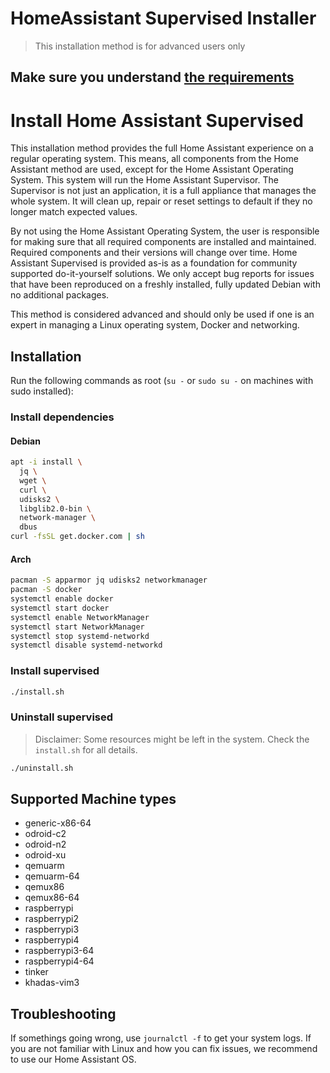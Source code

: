 # HomeAssistant Supervised Installer

> This installation method is for advanced users only

## Make sure you understand [the requirements](https://github.com/home-assistant/architecture/blob/master/adr/0014-home-assistant-supervised.md)

# Install Home Assistant Supervised

This installation method provides the full Home Assistant experience on a regular operating system. This means, all components from the Home Assistant method are used, except for the Home Assistant Operating System. This system will run the Home Assistant Supervisor. The Supervisor is not just an application, it is a full appliance that manages the whole system. It will clean up, repair or reset settings to default if they no longer match expected values.

By not using the Home Assistant Operating System, the user is responsible for making sure that all required components are installed and maintained. Required components and their versions will change over time. Home Assistant Supervised is provided as-is as a foundation for community supported do-it-yourself solutions. We only accept bug reports for issues that have been reproduced on a freshly installed, fully updated Debian with no additional packages.

This method is considered advanced and should only be used if one is an expert in managing a Linux operating system, Docker and networking.

## Installation

Run the following commands as root (`su -` or `sudo su -` on machines with sudo installed):

### Install dependencies

#### Debian 

```bash
apt -i install \
  jq \
  wget \
  curl \
  udisks2 \
  libglib2.0-bin \
  network-manager \
  dbus
curl -fsSL get.docker.com | sh
```

#### Arch

```bash
pacman -S apparmor jq udisks2 networkmanager
pacman -S docker
systemctl enable docker
systemctl start docker
systemctl enable NetworkManager
systemctl start NetworkManager
systemctl stop systemd-networkd
systemctl disable systemd-networkd
```

### Install supervised

```bash
./install.sh
```

### Uninstall supervised

> Disclaimer: Some resources might be left in the system.
>             Check the `install.sh` for all details.

```bash
./uninstall.sh
```

## Supported Machine types

- generic-x86-64
- odroid-c2
- odroid-n2
- odroid-xu
- qemuarm
- qemuarm-64
- qemux86
- qemux86-64
- raspberrypi
- raspberrypi2
- raspberrypi3
- raspberrypi4
- raspberrypi3-64
- raspberrypi4-64
- tinker
- khadas-vim3

## Troubleshooting

If somethings going wrong, use `journalctl -f` to get your system logs. If you are not familiar with Linux and how you can fix issues, we recommend to use our Home Assistant OS.
